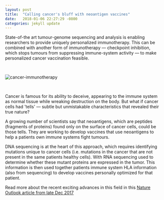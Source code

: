 ```yaml
---
layout: post
title:  "Calling cancer's bluff with neoantigen vaccines"
date:   2018-01-06 22:27:29 -0800
categories: jekyll update
---
```


State-of-the art tumour-genome sequencing and analysis is enabling researchers to provide uniquely personalized immunotherapy. This can be combined with another form of immunotherapy — checkpoint inhibition, which stops tumours from suppressing immune-system activity — to make personalized cancer vaccination feasible.    

<br>

![cancer-immunotherapy](http://www.sanfordhealth.org/~/media/sanford-health/pageimages/cancer-immunotherapy-graphic-800x512.jpg?la=en)

<br>

Cancer is famous for its ability to deceive, appearing to the immune system as normal tissue while wreaking destruction on the body. But what if cancer cells had 'tells' — subtle but unmistakable characteristics that revealed their true nature?  

A growing number of scientists say that neoantigens, which are peptides (fragments of proteins) found only on the surface of cancer cells, could be those tells. They are working to develop vaccines that use neoantigens to help a patients own immune systems fight tumours.

DNA sequencing is at the heart of this approach, which requires identifying mutations unique to cancer cells (i.e. mutations in the cancer that are not present in the same patients healthy cells). With RNA sequencing used to determine whether these mutant proteins are expressed in the tumor. This information is then used together patients immune system HLA information (also from sequencing) to develop vaccines personally optimized for that patient.   

Read more about the recent exciting advances in this field in this [Nature Outlook article from late Dec 2017](https://www.nature.com/articles/d41586-017-08706-3)



